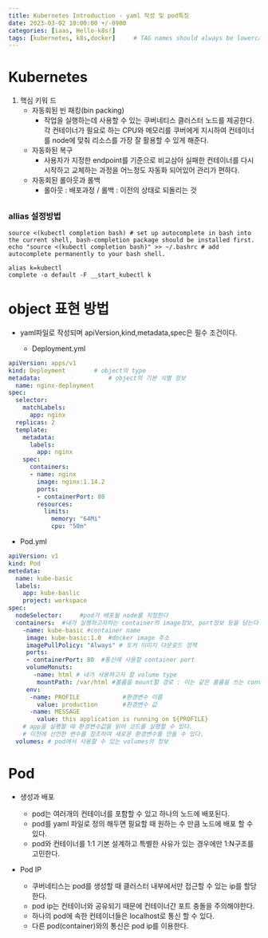 ```yaml
---
title: Kubernetes Introduction - yaml 작성 및 pod특징 
date: 2023-03-02 10:00:00 +/-0900
categories: [iaas, Hello-k8s!]
tags: [kubernetes, k8s,docker]     # TAG names should always be lowercase
---
```



# Kubernetes
1. 핵심 키워 드
    - 자동회된 빈 패킹(bin packing)
        - 작업을 실행하는데 사용할 수 있는 쿠버네티스 클러스터 노드를 제공한다. 각 컨테이너가 필요로 하는 CPU와 메모리를 쿠버에게 지시하여 컨테이너를 node에 맞춰 리소스를 가장 잘 활용할 수 있게 해준다.
    - 자동화된 복구
        - 사용자가 지정한 endpoint를 기준으로 비교삼아 실패한 컨테이너를 다시 시작하고 교체하는 과정을 어느정도 자동화 되어있어 관리가 편하다.
    - 자동회된 롤아웃과 롤백 
        - 롤아웃 : 배포과정 /  롤백 : 이전의 상태로 되돌리는 것
##
### allias 설정방법 

```shell
source <(kubectl completion bash) # set up autocomplete in bash into the current shell, bash-completion package should be installed first.
echo "source <(kubectl completion bash)" >> ~/.bashrc # add autocomplete permanently to your bash shell.
```

```shell
alias k=kubectl
complete -o default -F __start_kubectl k
```
##

# object 표현 방법
- yaml파일로 작성되며 apiVersion,kind,metadata,spec은 필수 조건이다.

    - Deployment.yml

```yml
apiVersion: apps/v1
kind: Deployment        # object의 type
metadata:                   # object의 기본 식별 정보
  name: nginx-deployment
spec:                       
  selector:
    matchLabels:
      app: nginx
  replicas: 2
  template:
    metadata:
      labels:
        app: nginx
    spec:
      containers:
      - name: nginx
        image: nginx:1.14.2
        ports:
        - containerPort: 80
        resources:
          limits:
            memory: "64Mi"
            cpu: "50m"
```

- Pod.yml

```yml
apiVersion: v1
kind: Pod
metedata:
  name: kube-basic
  labels:
    app: kube-baslic
    project: workspace
spec:
  nodeSelector:     #pod가 배포될 node를 지정한다
  containers:  #내가 실행하고자하는 container의 image정보, port정보 등을 담는다 
    -name: kube-basic #container name
     image: kube-basic:1.0  #docker image 주소
     imagePullPolicy: "Always" # 도커 이미지 다운로드 정책
     ports:
     - containerPort: 80  #통신에 사용할 container port 
     volumeMonuts:
       -name: html # 내가 사용하고자 할 volume type
        mountPath: /var/html #볼륨을 mount할 경로 : 이는 같은 볼륨을 쓰는 container라도 다른 경로를 설정할 수 있다 
     env:
      -name: PROFILE            #환경변수 이름
        value: production       #환경변수 값
      -name: MESSAGE
        value: this application is running on ${PROFILE}
    # app을 실행할 때 환경변수값을 읽어 코드를 실행할 수 있다. 
    # 이전에 선언한 변수를 참조하여 새로운 환경변수를 만들 수 있다.
  volumes: # pod에서 사용할 수 있는 volumes의 정보
```

# Pod
- 생성과 배포
    - pod는 여러개의 컨테이너를 포함할 수 있고 하나의 노드에 배포된다.
    - pod를 yaml 파일로 정의 해두면 필요할 때 원하는 수 만큼 노드에 배포 할 수 있다.
    - pod와 컨테이너를 1:1 기본 설계하고 특별한 사유가 있는 경우에만 1:N구조를 고민한다.

- Pod IP
    - 쿠버네티스는 pod를 생성할 때 클러스터 내부에서만 접근할 수 있는 ip를 할당한다.
    - pod ip는 컨테이너와 공유되기 때문에 컨테이너간 포트 충돌을 주의해야한다.
    - 하나의 pod에 속한 컨테이너들은 localhost로 통신 할 수 있다.
    - 다른 pod(container)와의 통신은 pod ip를 이용한다. 